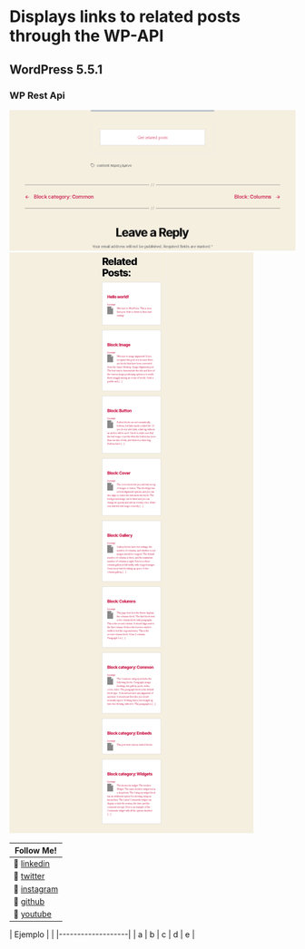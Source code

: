 # Displays links to related posts through the WP-API

## WordPress 5.5.1
### WP Rest Api

![Image of restapi.png](restapi.png)
![Image of restapi.png](restapi2.png)


|						Follow Me!                       |
|--------------------------------------------------------|
:beers: [linkedin](https://www.linkedin.com/in/chechepech)| :beers: [facebook](https://www.facebook/chechepech)|
:beers: [twitter](https://twitter.com/chechepech)|
:beers: [instagram](https://www.instagram.com/cheche_pech)|
:beers: [github](https://github.com/chechepech)|
:beers: [youtube](https://www.youtube.com/c/chechepech)|




| Ejemplo |         |
|-------------------|
| a  | b | c | d | e  |
